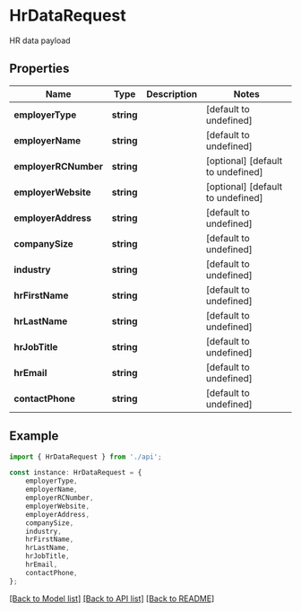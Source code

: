 # HrDataRequest

HR data payload

## Properties

Name | Type | Description | Notes
------------ | ------------- | ------------- | -------------
**employerType** | **string** |  | [default to undefined]
**employerName** | **string** |  | [default to undefined]
**employerRCNumber** | **string** |  | [optional] [default to undefined]
**employerWebsite** | **string** |  | [optional] [default to undefined]
**employerAddress** | **string** |  | [default to undefined]
**companySize** | **string** |  | [default to undefined]
**industry** | **string** |  | [default to undefined]
**hrFirstName** | **string** |  | [default to undefined]
**hrLastName** | **string** |  | [default to undefined]
**hrJobTitle** | **string** |  | [default to undefined]
**hrEmail** | **string** |  | [default to undefined]
**contactPhone** | **string** |  | [default to undefined]

## Example

```typescript
import { HrDataRequest } from './api';

const instance: HrDataRequest = {
    employerType,
    employerName,
    employerRCNumber,
    employerWebsite,
    employerAddress,
    companySize,
    industry,
    hrFirstName,
    hrLastName,
    hrJobTitle,
    hrEmail,
    contactPhone,
};
```

[[Back to Model list]](../README.md#documentation-for-models) [[Back to API list]](../README.md#documentation-for-api-endpoints) [[Back to README]](../README.md)
